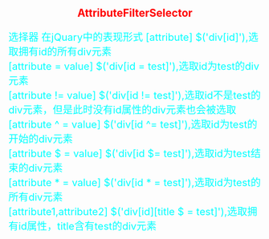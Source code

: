 <style>
h2{
text-align:center;
color:red;
}
p{
color:aqua;
font-size:20px
}
</style>
<h2>AttributeFilterSelector</h2>
<p>
选择器                                      在jQuary中的表现形式
[attribute]                                $('div[id]'),选取拥有id的所有div元素<br>
[attribute = value]                        $('div[id = test]'),选取id为test的div元素<br>
[attribute != value]                       $('div[id != test]'),选取id不是test的div元素，但是此时没有id属性的div元素也会被选取<br>
[attribute ^ = value]                      $('div[id ^= test]'),选取id为test的开始的div元素<br>
[attribute $ = value]                      $('div[id $= test]'),选取id为test结束的div元素<br>
[attribute * = value]                      $('div[id * = test]'),选取id为test的所有div元素<br>
[attribute1,attribute2]                    $('div[id][title $ = test]'),选取拥有id属性，title含有test的div元素<br>




</p>